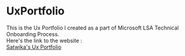 # UxPortfolio 
This is the Ux Portfolio I created as a part of Microsoft LSA Technical Onboarding Process.\
Here's the link to the website :\
[Satwika's Ux Portfolio](https://www.himasatwika.me)
